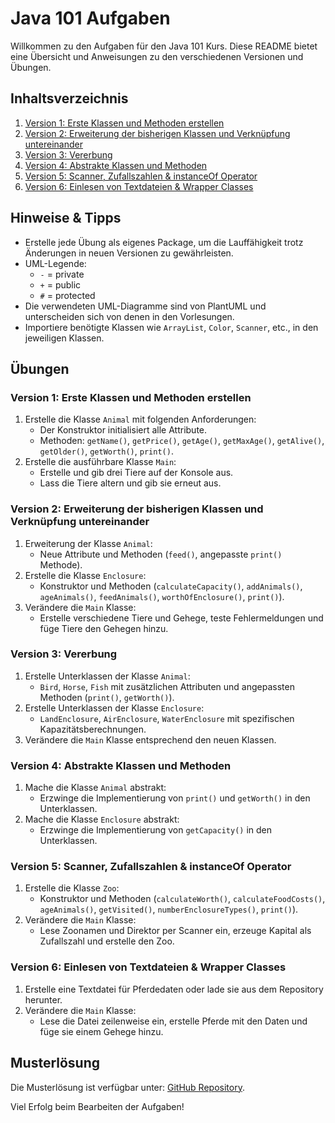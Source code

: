 # Java 101 Aufgaben

Willkommen zu den Aufgaben für den Java 101 Kurs. Diese README bietet eine Übersicht und Anweisungen zu den verschiedenen Versionen und Übungen.

## Inhaltsverzeichnis

1. [Version 1: Erste Klassen und Methoden erstellen](#version-1-erste-klassen-und-methoden-erstellen)
2. [Version 2: Erweiterung der bisherigen Klassen und Verknüpfung untereinander](#version-2-erweiterung-der-bisherigen-klassen-und-verknüpfung-untereinander)
3. [Version 3: Vererbung](#version-3-vererbung)
4. [Version 4: Abstrakte Klassen und Methoden](#version-4-abstrakte-klassen-und-methoden)
5. [Version 5: Scanner, Zufallszahlen & instanceOf Operator](#version-5-scanner-zufallszahlen--instanceof-operator)
6. [Version 6: Einlesen von Textdateien & Wrapper Classes](#version-6-einlesen-von-textdateien--wrapper-classes)

## Hinweise & Tipps

- Erstelle jede Übung als eigenes Package, um die Lauffähigkeit trotz Änderungen in neuen Versionen zu gewährleisten.
- UML-Legende:
  - `-` = private
  - `+` = public
  - `#` = protected
- Die verwendeten UML-Diagramme sind von PlantUML und unterscheiden sich von denen in den Vorlesungen.
- Importiere benötigte Klassen wie `ArrayList`, `Color`, `Scanner`, etc., in den jeweiligen Klassen.

## Übungen

### Version 1: Erste Klassen und Methoden erstellen

1. Erstelle die Klasse `Animal` mit folgenden Anforderungen:
   - Der Konstruktor initialisiert alle Attribute.
   - Methoden: `getName()`, `getPrice()`, `getAge()`, `getMaxAge()`, `getAlive()`, `getOlder()`, `getWorth()`, `print()`.
2. Erstelle die ausführbare Klasse `Main`:
   - Erstelle und gib drei Tiere auf der Konsole aus.
   - Lass die Tiere altern und gib sie erneut aus.

### Version 2: Erweiterung der bisherigen Klassen und Verknüpfung untereinander

1. Erweiterung der Klasse `Animal`:
   - Neue Attribute und Methoden (`feed()`, angepasste `print()` Methode).
2. Erstelle die Klasse `Enclosure`:
   - Konstruktor und Methoden (`calculateCapacity()`, `addAnimals()`, `ageAnimals()`, `feedAnimals()`, `worthOfEnclosure()`, `print()`).
3. Verändere die `Main` Klasse:
   - Erstelle verschiedene Tiere und Gehege, teste Fehlermeldungen und füge Tiere den Gehegen hinzu.

### Version 3: Vererbung

1. Erstelle Unterklassen der Klasse `Animal`:
   - `Bird`, `Horse`, `Fish` mit zusätzlichen Attributen und angepassten Methoden (`print()`, `getWorth()`).
2. Erstelle Unterklassen der Klasse `Enclosure`:
   - `LandEnclosure`, `AirEnclosure`, `WaterEnclosure` mit spezifischen Kapazitätsberechnungen.
3. Verändere die `Main` Klasse entsprechend den neuen Klassen.

### Version 4: Abstrakte Klassen und Methoden

1. Mache die Klasse `Animal` abstrakt:
   - Erzwinge die Implementierung von `print()` und `getWorth()` in den Unterklassen.
2. Mache die Klasse `Enclosure` abstrakt:
   - Erzwinge die Implementierung von `getCapacity()` in den Unterklassen.

### Version 5: Scanner, Zufallszahlen & instanceOf Operator

1. Erstelle die Klasse `Zoo`:
   - Konstruktor und Methoden (`calculateWorth()`, `calculateFoodCosts()`, `ageAnimals()`, `getVisited()`, `numberEnclosureTypes()`, `print()`).
2. Verändere die `Main` Klasse:
   - Lese Zoonamen und Direktor per Scanner ein, erzeuge Kapital als Zufallszahl und erstelle den Zoo.

### Version 6: Einlesen von Textdateien & Wrapper Classes

1. Erstelle eine Textdatei für Pferdedaten oder lade sie aus dem Repository herunter.
2. Verändere die `Main` Klasse:
   - Lese die Datei zeilenweise ein, erstelle Pferde mit den Daten und füge sie einem Gehege hinzu.

## Musterlösung

Die Musterlösung ist verfügbar unter: [GitHub Repository](https://github.com/mittey68/prog-tutorium).

Viel Erfolg beim Bearbeiten der Aufgaben!
